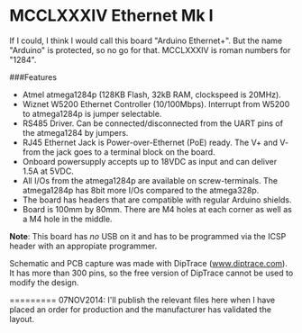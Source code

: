 MCCLXXXIV Ethernet Mk I
=========
If I could, I think I would call this board "Arduino Ethernet+". But the name "Arduino" is protected, so no go for that. MCCLXXXIV is roman numbers for "1284".

###Features
- Atmel atmega1284p (128KB Flash, 32kB RAM, clockspeed is 20MHz).
- Wiznet W5200 Ethernet Controller (10/100Mbps). Interrupt from W5200 to atmega1284p is jumper selectable.
- RS485 Driver. Can be connected/disconnected from the UART pins of the atmega1284 by jumpers.
- RJ45 Ethernet Jack is Power-over-Ethernet (PoE) ready. The V+ and V- from the jack goes to a terminal block on the board.
- Onboard powersupply accepts up to 18VDC as input and can deliver 1.5A at 5VDC.
- All I/Os from the atmega1284p are available on screw-terminals. The atmega1284p has 8bit more I/Os compared to the atmega328p.
- The board has headers that are compatible with regular Arduino shields.
- Board is 100mm by 80mm. There are M4 holes at each corner as well as a M4 hole in the middle.

**Note**: This board has _no_ USB on it and has to be programmed via the ICSP header with an appropiate programmer.

Schematic and PCB capture was made with DipTrace (www.diptrace.com). It has more than 300 pins, so the free version of DipTrace cannot be used to modify the design.

=========
07NOV2014:
I'll publish the relevant files here when I have placed an order for production and the manufacturer has validated the layout.
